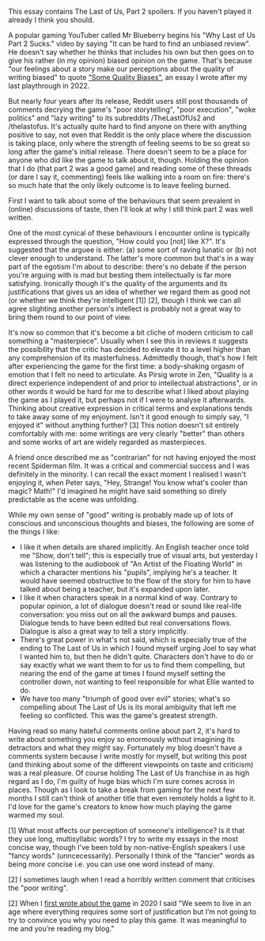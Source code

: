 This essay contains The Last of Us, Part 2 spoilers. If you haven't played it already I think you should.

A popular gaming YouTuber called Mr Blueberry begins his "Why Last of Us Part 2 Sucks." video by saying "It can be hard to find an unbiased review". He doesn't say whether he thinks that includes his own but then goes on to give his rather (in my opinion) biased opinion on the game. That's because "our feelings about a story make our perceptions about the quality of writing biased" to quote ["Some Quality Biases"](/some-quality-biases/), an essay I wrote after my last playthrough in 2022.

But nearly four years after its release, Reddit users still post thousands of comments decrying the game's "poor storytelling", "poor execution", "woke politics" and "lazy writing" to its subreddits /TheLastOfUs2 and /thelastofus. It's actually quite hard to find anyone on there with anything positive to say, not even that Reddit is the only place where the discussion is taking place, only where the strength of feeling seems to be so great so long after the game's initial release. There doesn't seem to be a place for anyone who did like the game to talk about it, though. Holding the opinion that I do (that part 2 was a good game) and reading some of these threads (or dare I say it, commenting) feels like walking into a room on fire: there's so much hate that the only likely outcome is to leave feeling burned.

First I want to talk about some of the behaviours that seem prevalent in (online) discussions of taste, then I'll look at why I still think part 2 was well written.

One of the most cynical of these behaviours I encounter online is typically expressed through the question, "How could you \[not\] like X?". It's suggested that the arguee is either: (a) some sort of raving lunatic or (b) not clever enough to understand. The latter's more common but that's in a way part of the egotism I'm about to describe: there's no debate if the person you're arguing with is mad but besting them intellectually is far more satisfying. Ironically though it's the quality of the arguments and its justifications that gives us an idea of whether we regard them as good not (or whether we think they're intelligent [1]) [2], though I think we can all agree slighting another person's intellect is probably not a great way to bring them round to our point of view.

It's now so common that it's become a bit cliche of modern criticism to call something a "masterpiece". Usually when I see this in reviews it suggests the possibility that the critic has decided to elevate it to a level higher than any comprehension of its masterfulness. Admittedly though, that's how I felt after experiencing the game for the first time: a body-shaking orgasm of emotion that I felt no need to articulate. As Pirsig wrote in Zen, "Quality is a direct experience independent of and prior to intellectual abstractions", or in other words it would be hard for me to describe what I liked about playing the game as I played it, but perhaps not if I were to analyse it afterwards. Thinking about creative expression in critical terms and explanations tends to take away some of my enjoyment. Isn't it good enough to simply say, "I enjoyed it" without anything further? [3] This notion doesn't sit entirely comfortably with me: some writings are very clearly "better" than others and some works of art are widely regarded as masterpieces.

A friend once described me as "contrarian" for not having enjoyed the most recent Spiderman film. It was a critical and commercial success and I was definitely in the minority. I can recall the exact moment I realised I wasn't enjoying it, when Peter says, "Hey, Strange! You know what's cooler than magic? Math!" I'd imagined he might have said something so direly predictable as the scene was unfolding. 

While my own sense of "good" writing is probably made up of lots of conscious and unconscious thoughts and biases, the following are some of the things I like:

- I like it when details are shared implicitly. An English teacher once told me "Show, don't tell"; this is especially true of visual arts, but yesterday I was listening to the audiobook of "An Artist of the Floating World" in which a character mentions his "pupils", implying he's a teacher. It would have seemed obstructive to the flow of the story for him to have talked about being a teacher, but it's expanded upon later.
- I like it when characters speak in a normal kind of way. Contrary to popular opinion, a lot of dialogue doesn't read or sound like real-life conversation: you miss out on all the awkward bumps and pauses. Dialogue tends to have been edited but real conversations flows. Dialogue is also a great way to tell a story implicitly.
- There's great power in what's not said, which is especially true of the ending to The Last of Us in which I found myself urging Joel to say what I wanted him to, but then he didn't quite. Characters don't have to do or say exactly what we want them to for us to find them compelling, but nearing the end of the game at times I found myself setting the controller down, not wanting to feel responsible for what Ellie wanted to do.
- We have too many "triumph of good over evil" stories; what's so compelling about The Last of Us is its moral ambiguity that left me feeling so conflicted. This was the game's greatest strength.

Having read so many hateful comments online about part 2, it's hard to write about something you enjoy so enormously without imagining its detractors and what they might say. Fortunately my blog doesn't have a comments system because I write mostly for myself, but writing this post (and thinking about some of the different viewpoints on taste and criticism) was a real pleasure. Of course holding The Last of Us franchise in as high regard as I do, I'm guilty of huge bias which I'm sure comes across in places. Though as I look to take a break from gaming for the next few months I still can't think of another title that even remotely holds a light to it. I'd love for the game's creators to know how much playing the game warmed my soul.

[1] What most affects our perception of someone's intelligence? Is it that they use long, multisyllabic words? I try to write my essays in the most concise way, though I've been told by non-native-English speakers I use "fancy words" (unncecessarily). Personally I think of the "fancier" words as being _more_ concise i.e. you can use one word instead of many.

[2] I sometimes laugh when I read a horribly written comment that criticises the "poor writing".

[2] When I [first wrote about the game](/the-last-of-us-part-ii/) in 2020 I said "We seem to live in an age where everything requires some sort of justification but I’m not going to try to convince you why you need to play this game. It was meaningful to me and you’re reading my blog."